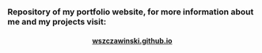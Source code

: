 ### Repository of my portfolio website, for more information about me and my projects visit:

<p align="center">
  <a href="https://wszczawinski.github.io">
    <h4  align="center"> 
      wszczawinski.github.io
    </h4>
  </a>
</p>
